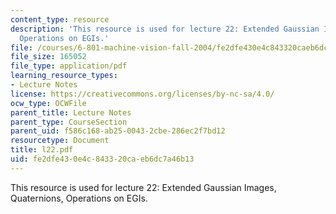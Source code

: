 ```yaml
---
content_type: resource
description: 'This resource is used for lecture 22: Extended Gaussian Images, Quaternions,
  Operations on EGIs.'
file: /courses/6-801-machine-vision-fall-2004/fe2dfe430e4c843320caeb6dc7a46b13_l22.pdf
file_size: 165052
file_type: application/pdf
learning_resource_types:
- Lecture Notes
license: https://creativecommons.org/licenses/by-nc-sa/4.0/
ocw_type: OCWFile
parent_title: Lecture Notes
parent_type: CourseSection
parent_uid: f586c168-ab25-0043-2cbe-286ec2f7bd12
resourcetype: Document
title: l22.pdf
uid: fe2dfe43-0e4c-8433-20ca-eb6dc7a46b13
---
```

This resource is used for lecture 22: Extended Gaussian Images, Quaternions, Operations on EGIs.